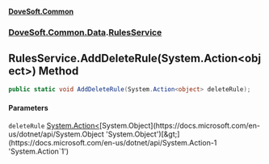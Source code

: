 #### [DoveSoft.Common](./index.md 'index')
### [DoveSoft.Common.Data](./DoveSoft-Common-Data.md 'DoveSoft.Common.Data').[RulesService](./DoveSoft-Common-Data-RulesService.md 'DoveSoft.Common.Data.RulesService')
## RulesService.AddDeleteRule(System.Action&lt;object&gt;) Method
  
```csharp
public static void AddDeleteRule(System.Action<object> deleteRule);
```
#### Parameters
<a name='DoveSoft-Common-Data-RulesService-AddDeleteRule(System-Action-object-)-deleteRule'></a>
`deleteRule` [System.Action&lt;](https://docs.microsoft.com/en-us/dotnet/api/System.Action-1 'System.Action`1')[System.Object](https://docs.microsoft.com/en-us/dotnet/api/System.Object 'System.Object')[&gt;](https://docs.microsoft.com/en-us/dotnet/api/System.Action-1 'System.Action`1')  
  
  
